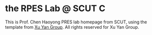 # the RPES Lab @ SCUT C
This is Prof. Chen Haoyong PRES lab homepage from SCUT, using the template from [Xu Yan Group](https://eexuyan.github.io/soda/index.html).
All rights reserved for Xu Yan Group.

